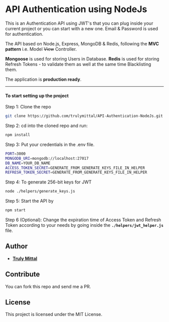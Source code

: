 # API Authentication using NodeJs

This is an Authentication API using JWT's that you can plug inside your current project or you can start with a new one. Email & Password is used for authentication.

The API based on Node.js, Express, MongoDB & Redis, following the **MVC pattern** i.e. Model ~~View~~ Controller.

**Mongoose** is used for storing Users in Database.
**Redis** is used for storing Refresh Tokens - to validate them as well at the same time Blacklisting them.

The application is **production ready**.

---

#### To start setting up the project

Step 1: Clone the repo

```bash
git clone https://github.com/trulymittal/API-Authentication-NodeJs.git
```

Step 2: cd into the cloned repo and run:

```bash
npm install
```

Step 3: Put your credentials in the .env file.

```bash
PORT=3000
MONGODB_URI=mongodb://localhost:27017
DB_NAME=YOUR_DB_NAME
ACCESS_TOKEN_SECRET=GENERATE_FROM_GENERATE_KEYS_FILE_IN_HELPER
REFRESH_TOKEN_SECRET=GENERATE_FROM_GENERATE_KEYS_FILE_IN_HELPER
```

Step 4: To generate 256-bit keys for JWT

```bash
node ./helpers/generate_keys.js
```

Step 5: Start the API by

```bash
npm start
```

Step 6 (Optional): Change the expiration time of Access Token and Refresh Token according to your needs by going inside the **`./helpers/jwt_helper.js`** file.

## Author

- [**Truly Mittal**](https://trulymittal.com)

## Contribute

You can fork this repo and send me a PR.

## License

This project is licensed under the MIT License.
